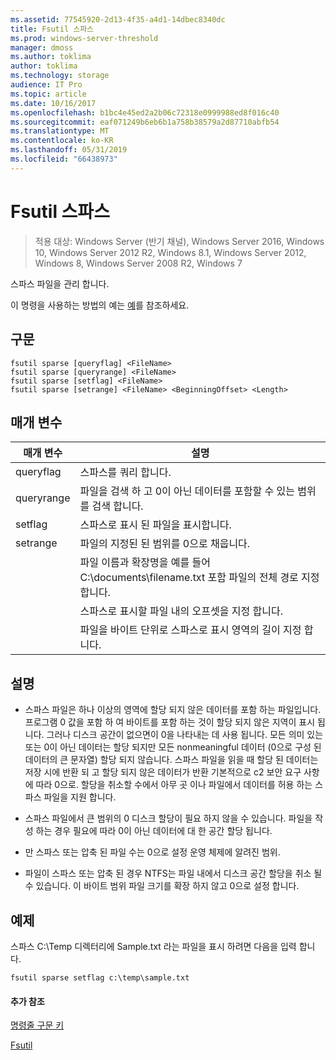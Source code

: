 ```yaml
---
ms.assetid: 77545920-2d13-4f35-a4d1-14dbec8340dc
title: Fsutil 스파스
ms.prod: windows-server-threshold
manager: dmoss
ms.author: toklima
author: toklima
ms.technology: storage
audience: IT Pro
ms.topic: article
ms.date: 10/16/2017
ms.openlocfilehash: b1bc4e45ed2a2b06c72318e0999988ed8f016c40
ms.sourcegitcommit: eaf071249b6eb6b1a758b38579a2d87710abfb54
ms.translationtype: MT
ms.contentlocale: ko-KR
ms.lasthandoff: 05/31/2019
ms.locfileid: "66438973"
---
```

# <a name="fsutil-sparse"></a>Fsutil 스파스
>적용 대상: Windows Server (반기 채널), Windows Server 2016, Windows 10, Windows Server 2012 R2, Windows 8.1, Windows Server 2012, Windows 8, Windows Server 2008 R2, Windows 7

스파스 파일을 관리 합니다.

이 명령을 사용하는 방법의 예는 [예](#BKMK_examples)를 참조하세요.

## <a name="syntax"></a>구문

```
fsutil sparse [queryflag] <FileName>
fsutil sparse [queryrange] <FileName>
fsutil sparse [setflag] <FileName>
fsutil sparse [setrange] <FileName> <BeginningOffset> <Length>
```

## <a name="parameters"></a>매개 변수

|     매개 변수     |                                                    설명                                                    |
|-------------------|-------------------------------------------------------------------------------------------------------------------|
|     queryflag     |                                                  스파스를 쿼리 합니다.                                                  |
|    queryrange     |                        파일을 검색 하 고 0이 아닌 데이터를 포함할 수 있는 범위를 검색 합니다.                        |
|      setflag      |                                        스파스로 표시 된 파일을 표시합니다.                                        |
|     setrange      |                                   파일의 지정된 된 범위를 0으로 채웁니다.                                   |
|    <FileName>     | 파일 이름과 확장명을 예를 들어 C:\documents\filename.txt 포함 파일의 전체 경로 지정 합니다. |
| <BeginningOffset> |                              스파스로 표시할 파일 내의 오프셋을 지정 합니다.                              |
|     <Length>      |                 파일을 바이트 단위로 스파스로 표시 영역의 길이 지정 합니다.                 |

## <a name="remarks"></a>설명

-   스파스 파일은 하나 이상의 영역에 할당 되지 않은 데이터를 포함 하는 파일입니다. 프로그램 0 값을 포함 하 여 바이트를 포함 하는 것이 할당 되지 않은 지역이 표시 됩니다. 그러나 디스크 공간이 없으면이 0을 나타내는 데 사용 됩니다. 모든 의미 있는 또는 0이 아닌 데이터는 할당 되지만 모든 nonmeaningful 데이터 (0으로 구성 된 데이터의 큰 문자열) 할당 되지 않습니다. 스파스 파일을 읽을 때 할당 된 데이터는 저장 시에 반환 되 고 할당 되지 않은 데이터가 반환 기본적으로 c2 보안 요구 사항에 따라 0으로. 할당을 취소할 수에서 아무 곳 이나 파일에서 데이터를 허용 하는 스파스 파일을 지원 합니다.

-   스파스 파일에서 큰 범위의 0 디스크 할당이 필요 하지 않을 수 있습니다. 파일을 작성 하는 경우 필요에 따라 0이 아닌 데이터에 대 한 공간 할당 됩니다.

-   만 스파스 또는 압축 된 파일 수는 0으로 설정 운영 체제에 알려진 범위.

-   파일이 스파스 또는 압축 된 경우 NTFS는 파일 내에서 디스크 공간 할당을 취소 될 수 있습니다. 이 바이트 범위 파일 크기를 확장 하지 않고 0으로 설정 합니다.

## <a name="BKMK_examples"></a>예제
스파스 C:\Temp 디렉터리에 Sample.txt 라는 파일을 표시 하려면 다음을 입력 합니다.

```
fsutil sparse setflag c:\temp\sample.txt 
```

#### <a name="additional-references"></a>추가 참조
[명령줄 구문 키](Command-Line-Syntax-Key.md)

[Fsutil](Fsutil.md)


